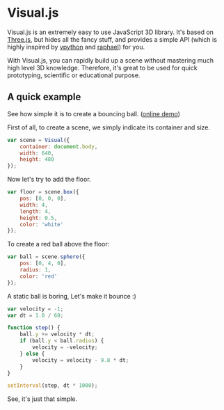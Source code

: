 Visual.js
=========

Visual.js is an extremely easy to use JavaScript 3D library.
It's based on [Three.js](https://github.com/mrdoob/three.js), 
but hides all the fancy stuff, and provides a simple API
(which is highly inspired by [vpython](http://vpython.org/) and [raphael](http://raphaeljs.com/))
for you.

With Visual.js, you can rapidly build up a scene without mastering much high level 3D knowledge. 
Therefore, it's great to be used for quick prototyping, scientific or educational purpose.

A quick example
---------------


See how simple it is to create a bouncing ball. ([online demo]())

First of all, to create a scene, we simply indicate its container and size.

```js
var scene = Visual({
    container: document.body,
    width: 640,
    height: 480
});
```

Now let's try to add the floor.

```js
var floor = scene.box({
    pos: [0, 0, 0],
    width: 4,
    length: 4,
    height: 0.5,
    color: 'white'
});
```

To create a red ball above the floor:

```js
var ball = scene.sphere({
    pos: [0, 4, 0],
    radius: 1,
    color: 'red'
});
```

A static ball is boring, Let's make it bounce :)

```js
var velocity = -1;
var dt = 1.0 / 60;

function step() {
    ball.y += velocity * dt;
    if (ball.y < ball.radius) {
        velocity = -velocity;
    } else {
        velocity = velocity - 9.8 * dt;
    }
}

setInterval(step, dt * 1000);
```

See, it's just that simple.
